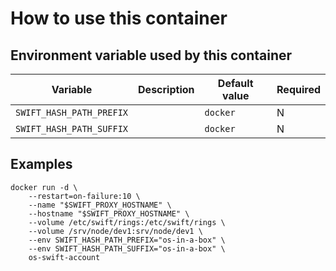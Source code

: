 # How to use this container

## Environment variable used by this container

 Variable | Description | Default value | Required
 --- |---| --- | ----
 `SWIFT_HASH_PATH_PREFIX` | | `docker` | N
 `SWIFT_HASH_PATH_SUFFIX` | | `docker` | N

## Examples

    docker run -d \
        --restart=on-failure:10 \
        --name "$SWIFT_PROXY_HOSTNAME" \
        --hostname "$SWIFT_PROXY_HOSTNAME" \
        --volume /etc/swift/rings:/etc/swift/rings \
        --volume /srv/node/dev1:srv/node/dev1 \
        --env SWIFT_HASH_PATH_PREFIX="os-in-a-box" \
        --env SWIFT_HASH_PATH_SUFFIX="os-in-a-box" \
        os-swift-account
